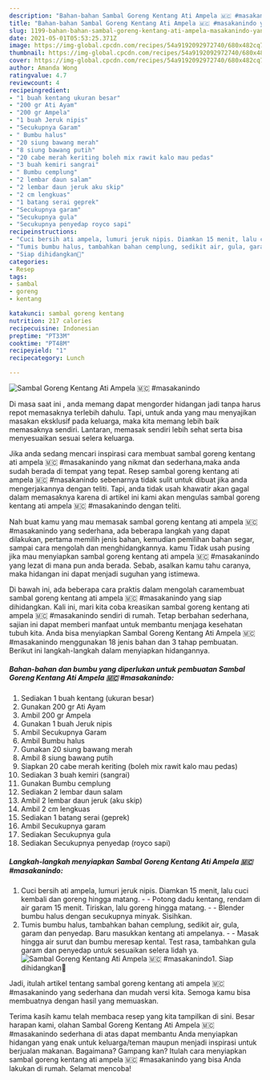 ```yaml
---
description: "Bahan-bahan Sambal Goreng Kentang Ati Ampela 🇲🇨 #masakanindo yang enak dan Mudah Dibuat"
title: "Bahan-bahan Sambal Goreng Kentang Ati Ampela 🇲🇨 #masakanindo yang enak dan Mudah Dibuat"
slug: 1199-bahan-bahan-sambal-goreng-kentang-ati-ampela-masakanindo-yang-enak-dan-mudah-dibuat
date: 2021-05-01T05:53:25.371Z
image: https://img-global.cpcdn.com/recipes/54a9192092972740/680x482cq70/sambal-goreng-kentang-ati-ampela-🇲🇨-masakanindo-foto-resep-utama.jpg
thumbnail: https://img-global.cpcdn.com/recipes/54a9192092972740/680x482cq70/sambal-goreng-kentang-ati-ampela-🇲🇨-masakanindo-foto-resep-utama.jpg
cover: https://img-global.cpcdn.com/recipes/54a9192092972740/680x482cq70/sambal-goreng-kentang-ati-ampela-🇲🇨-masakanindo-foto-resep-utama.jpg
author: Amanda Wong
ratingvalue: 4.7
reviewcount: 4
recipeingredient:
- "1 buah kentang ukuran besar"
- "200 gr Ati Ayam"
- "200 gr Ampela"
- "1 buah Jeruk nipis"
- "Secukupnya Garam"
- " Bumbu halus"
- "20 siung bawang merah"
- "8 siung bawang putih"
- "20 cabe merah keriting boleh mix rawit kalo mau pedas"
- "3 buah kemiri sangrai"
- " Bumbu cemplung"
- "2 lembar daun salam"
- "2 lembar daun jeruk aku skip"
- "2 cm lengkuas"
- "1 batang serai geprek"
- "Secukupnya garam"
- "Secukupnya gula"
- "Secukupnya penyedap royco sapi"
recipeinstructions:
- "Cuci bersih ati ampela, lumuri jeruk nipis. Diamkan 15 menit, lalu cuci kembali dan goreng hingga matang.  Potong dadu kentang, rendam di air garam 15 menit. Tiriskan, lalu goreng hingga matang.  Blender bumbu halus dengan secukupnya minyak. Sisihkan."
- "Tumis bumbu halus, tambahkan bahan cemplung, sedikit air, gula, garam dan penyedap. Baru masukkan kentang ati ampelanya.   Masak hingga air surut dan bumbu meresap kental. Test rasa, tambahkan gula garam dan penyedap untuk sesuaikan selera lidah ya."
- "Siap dihidangkan🥰"
categories:
- Resep
tags:
- sambal
- goreng
- kentang

katakunci: sambal goreng kentang 
nutrition: 217 calories
recipecuisine: Indonesian
preptime: "PT33M"
cooktime: "PT48M"
recipeyield: "1"
recipecategory: Lunch

---
```



![Sambal Goreng Kentang Ati Ampela 🇲🇨 #masakanindo](https://img-global.cpcdn.com/recipes/54a9192092972740/680x482cq70/sambal-goreng-kentang-ati-ampela-🇲🇨-masakanindo-foto-resep-utama.jpg)

Di masa  saat ini , anda memang dapat mengorder hidangan jadi tanpa harus repot memasaknya terlebih dahulu. Tapi, untuk anda yang mau menyajikan masakan eksklusif pada keluarga, maka kita memang lebih baik memasaknya sendiri. Lantaran, memasak sendiri lebih sehat serta bisa menyesuaikan sesuai selera keluarga.

Jika anda sedang mencari inspirasi cara membuat sambal goreng kentang ati ampela 🇲🇨 #masakanindo yang nikmat dan sederhana,maka anda sudah berada di tempat yang tepat. Resep sambal goreng kentang ati ampela 🇲🇨 #masakanindo  sebenarnya tidak sulit untuk dibuat jika anda mengerjakannya dengan teliti. Tapi, anda tidak usah khawatir akan gagal dalam memasaknya 
karena di artikel ini kami akan mengulas sambal goreng kentang ati ampela 🇲🇨 #masakanindo dengan teliti.  



Nah buat kamu yang mau memasak sambal goreng kentang ati ampela 🇲🇨 #masakanindo yang sederhana, ada beberapa langkah yang dapat dilakukan, pertama memilih jenis bahan, kemudian pemilihan bahan segar, sampai cara mengolah dan menghidangkannya. kamu Tidak usah pusing jika mau menyiapkan sambal goreng kentang ati ampela 🇲🇨 #masakanindo yang lezat di mana pun anda berada. Sebab, asalkan kamu  tahu caranya, maka hidangan ini dapat menjadi suguhan yang istimewa.

Di bawah ini, ada beberapa cara praktis  dalam mengolah caramembuat sambal goreng kentang ati ampela 🇲🇨 #masakanindo yang siap dihidangkan. Kali ini, mari kita coba kreasikan sambal goreng kentang ati ampela 🇲🇨 #masakanindo sendiri di rumah. Tetap berbahan sederhana, sajian ini dapat memberi manfaat untuk membantu menjaga kesehatan tubuh kita. Anda bisa menyiapkan Sambal Goreng Kentang Ati Ampela 🇲🇨 #masakanindo menggunakan 18 jenis bahan dan 3 tahap pembuatan. Berikut ini langkah-langkah dalam menyiapkan hidangannya.

<!--inarticleads1-->

##### Bahan-bahan dan bumbu yang diperlukan untuk pembuatan Sambal Goreng Kentang Ati Ampela 🇲🇨 #masakanindo:

1. Sediakan 1 buah kentang (ukuran besar)
1. Gunakan 200 gr Ati Ayam
1. Ambil 200 gr Ampela
1. Gunakan 1 buah Jeruk nipis
1. Ambil Secukupnya Garam
1. Ambil  Bumbu halus
1. Gunakan 20 siung bawang merah
1. Ambil 8 siung bawang putih
1. Siapkan 20 cabe merah keriting (boleh mix rawit kalo mau pedas)
1. Sediakan 3 buah kemiri (sangrai)
1. Gunakan  Bumbu cemplung
1. Sediakan 2 lembar daun salam
1. Ambil 2 lembar daun jeruk (aku skip)
1. Ambil 2 cm lengkuas
1. Sediakan 1 batang serai (geprek)
1. Ambil Secukupnya garam
1. Sediakan Secukupnya gula
1. Sediakan Secukupnya penyedap (royco sapi)




<!--inarticleads2-->

##### Langkah-langkah menyiapkan Sambal Goreng Kentang Ati Ampela 🇲🇨 #masakanindo:

1. Cuci bersih ati ampela, lumuri jeruk nipis. Diamkan 15 menit, lalu cuci kembali dan goreng hingga matang. -  - Potong dadu kentang, rendam di air garam 15 menit. Tiriskan, lalu goreng hingga matang. -  - Blender bumbu halus dengan secukupnya minyak. Sisihkan.
1. Tumis bumbu halus, tambahkan bahan cemplung, sedikit air, gula, garam dan penyedap. Baru masukkan kentang ati ampelanya.  -  - Masak hingga air surut dan bumbu meresap kental. Test rasa, tambahkan gula garam dan penyedap untuk sesuaikan selera lidah ya.
<img src="//assets-global.cpcdn.com/assets/icons/button_play-2c75c40dde080a61004c1f40b05d8f140eaff45d7e9e6481dc71c63d2e7c4909.png" alt="Sambal Goreng Kentang Ati Ampela 🇲🇨 #masakanindo">1. Siap dihidangkan🥰




Jadi, itulah artikel tentang  sambal goreng kentang ati ampela 🇲🇨 #masakanindo  yang sederhana dan mudah versi kita. Semoga kamu bisa membuatnya dengan hasil yang memuaskan. 

Terima kasih kamu telah membaca resep yang kita tampilkan di sini. Besar harapan kami, olahan  Sambal Goreng Kentang Ati Ampela 🇲🇨 #masakanindo sederhana di atas dapat membantu Anda menyiapkan hidangan yang enak untuk keluarga/teman maupun menjadi inspirasi untuk berjualan makanan. Bagaimana? Gampang kan? Itulah cara menyiapkan sambal goreng kentang ati ampela 🇲🇨 #masakanindo yang bisa Anda lakukan di rumah. Selamat mencoba!

